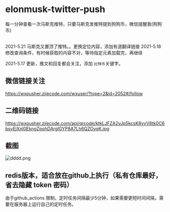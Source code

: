 # elonmusk-twitter-push

每一分钟查看一次马斯克推特，只要马斯克发推特提到狗狗币，微信提醒我(狗狗币)


<br>
2021-5.21 马斯克又置顶了推特。。更换定位内容，添加有道翻译链接
2021-5.18 修改查询条件，有时候获取的内容不对，等待指定元素加载完，再继续

2021-5.17 更新，推文和回复都会关注，添加 `比特币`关键字。

## 微信链接关注 

https://wxpusher.zjiecode.com/wxuser/?type=2&id=2052#/follow


## 二维码链接

https://wxpusher.zjiecode.com/api/qrcode/ktkLJFZA2vJp5kcsK8vvV8tk0C6bsyEjXnl0EkngZpohDArglGYP8A7Lh6QZOyqK.jpg


## 截图

![dddd.png](https://i.loli.net/2021/05/12/81dcBl6yMeaIRsL.png)


## redis版本，适合放在github上执行（私有仓库最好，省去隐藏 token 密码）

由于github_actions 限制，定时任务间隔最少5分钟，如果需要更短时间间隔，需要在服务器上运行自己的定时任务。

